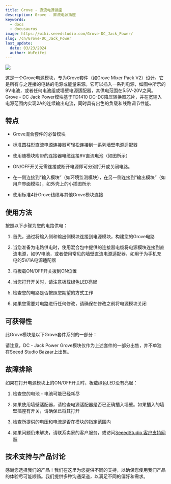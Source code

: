 ```yaml
---
title: Grove - 直流电源插座
description: Grove - 直流电源插座
keywords:
  - docs
  - docusaurus
image: https://wiki.seeedstudio.com/Grove-DC_Jack_Power/
slug: /cn/Grove-DC_Jack_Power
last_update:
  date: 03/23/2024
  author: WuFeifei
---
```

![](https://files.seeedstudio.com/wiki/Grove-DC_Jack_Power/img/Power_photo1.jpg)

这是一个Grove电源模块，专为Grove套件（如Grove Mixer Pack V2）设计。它是所有与之连接的电路的电源或能量来源。它可以插入一系列电源，如图中所示的9V电池，或者任何电池组或墙壁电源适配器，其供电范围在5.5V-20V之间。Grove - DC Jack Power模块基于TD1410 DC-DC降压转换器芯片，并在宽输入电源范围内实现2A的连续输出电流，同时具有出色的负载和线路调节性能。

## 特点

* Grove混合套件的必备模块

* 标准圆柱形直流电源连接器可轻松连接到一系列墙壁电源适配器
* 使用随模块附带的连接器电缆连接9V直流电池（如图所示）
* ON/OFF开关无需连接或断开电源即可分别打开或关闭电路。
* 在一侧连接到“输入模块”（如环境监测模块），在另一侧连接到“输出模块”（如用户界面模块），如外壳上的小插图所示
* 使用标准4针Grove线缆与其他Grove模块连接

## 使用方法

按照以下步骤为您的电路供电：

1. 首先，通过将输入侧和输出侧模块连接到电源模块，构建您的Grove电路

2. 当您准备为电路供电时，使用混合包中提供的连接器电缆将电源模块连接到直流电源，如9V电池，或者使用常见的墙壁直流电源适配器，如用于为手机充电的5V/1A电源适配器
3. 将板载ON/OFF开关拨到ON位置
4. 当您打开开关时，请注意板载绿色LED亮起
5. 检查您的电路是否按照您期望的方式工作
6. 如果您需要对电路进行任何修改，请确保在修改之前将电源模块关闭

## 可获得性

此Grove模块是以下Grove套件系列的一部分：

<!-- * [Grove Mixer Pack V2](/Grove-Mixer_Pack_V2 "GROVE MIXER PACK V2") -->

请注意，DC - Jack Power Grove模块仅作为上述套件的一部分出售，并不单独在Seeed Studio Bazaar上出售。

## 故障排除

<dl><dt>如果在打开电源模块上的ON/OFF开关时，板载绿色LED没有亮起： </dt></dl>


1. 检查您的电池 - 电池可能已经耗尽

2. 如果使用墙壁适配器，请检查电源适配器是否已正确插入墙壁。如果插入的墙壁插座有开关，请确保已将其打开
3. 检查所提供的电压和电流是否在模块的指定范围内
4. 如果问题仍未解决，请联系卖家的客户服务，或访问[SeeedStudio 客户支持网站](http://support.seeedstudio.com/)

## 技术支持与产品讨论

感谢您选择我们的产品！我们在这里为您提供不同的支持，以确保您使用我们产品的体验尽可能顺畅。我们提供多种沟通渠道，以满足不同的偏好和需求。

<div class="button_tech_support_container">
<a href="https://forum.seeedstudio.com/" class="button_forum"></a> 
<a href="https://www.seeedstudio.com/contacts" class="button_email"></a>
</div>

<div class="button_tech_support_container">
<a href="https://discord.gg/eWkprNDMU7" class="button_discord"></a> 
<a href="https://github.com/Seeed-Studio/wiki-documents/discussions/69" class="button_discussion"></a>
</div>
